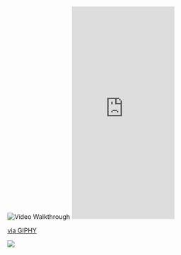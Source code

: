 <img src='https://giphy.com/embed/8FD8pEY6IlqZNtFTQl' title='Video Walkthrough' width='' alt='Video Walkthrough' />



<iframe src="https://giphy.com/embed/8FD8pEY6IlqZNtFTQl" width="232" height="480" frameBorder="0" class="giphy-embed" allowFullScreen></iframe><p><a href="https://giphy.com/gifs/8FD8pEY6IlqZNtFTQl">via GIPHY</a></p>


![](name-of-giphy.gif)
